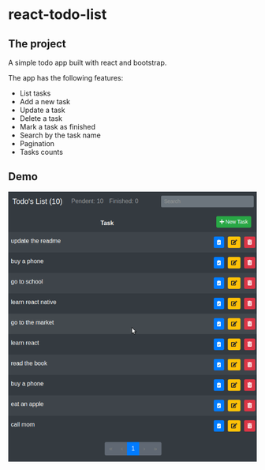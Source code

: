 # react-todo-list

## The project

A simple todo app built with react and bootstrap.

The app has the following features:

* List tasks
* Add a new task
* Update a task
* Delete a task
* Mark a task as finished
* Search by the task name
* Pagination
* Tasks counts

## Demo
<p align="center">
  <img src="https://raw.githubusercontent.com/andrius111/react-todo-list/master/public/example.gif">
</p>
